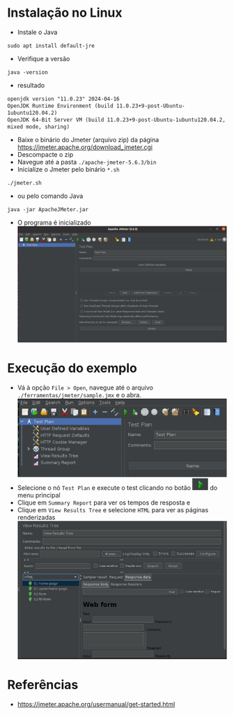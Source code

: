 # Instalação no Linux
 - Instale o Java
```
sudo apt install default-jre
```

- Verifique a versão
```
java -version
```
- resultado
```
openjdk version "11.0.23" 2024-04-16
OpenJDK Runtime Environment (build 11.0.23+9-post-Ubuntu-1ubuntu120.04.2)
OpenJDK 64-Bit Server VM (build 11.0.23+9-post-Ubuntu-1ubuntu120.04.2, mixed mode, sharing)
```
- Baixe o binário do Jmeter (arquivo zip) da página https://jmeter.apache.org/download_jmeter.cgi
- Descompacte o zip
- Navegue até a pasta `./apache-jmeter-5.6.3/bin`
- Inicialize o Jmeter pelo binário `*.sh`
```
./jmeter.sh
```
- ou pelo comando Java
```
java -jar ApacheJMeter.jar
```
- O programa é inicializado
![alt text](jmeter-starter-page.png)

# Execução do exemplo
- Vá à opção `File > Open`, navegue até o arquivo `./ferramentas/jmeter/sample.jmx` e o abra.
![alt text](image.png)
- Selecione o nó `Test Plan` e execute o test clicando no botão ![alt text](image-1.png) do menu principal
- Clique em `Summary Report` para ver os tempos de resposta e
- Clique em `View Results Tree` e selecione `HTML` para ver as páginas renderizadas
![alt text](image-2.png)
# Referências
- https://jmeter.apache.org/usermanual/get-started.html